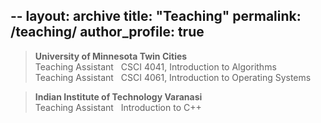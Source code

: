 --
layout: archive
title: "Teaching"
permalink: /teaching/
author_profile: true
---
> **University of Minnesota Twin Cities**   <br/>
> Teaching Assistant &nbsp; CSCI 4041, Introduction to Algorithms &nbsp;  <br/>
> Teaching Assistant &nbsp; CSCI 4061, Introduction to Operating Systems <br/>

> **Indian Institute of Technology Varanasi** <br/>
> Teaching Assistant &nbsp; Introduction to C++ <br/>
